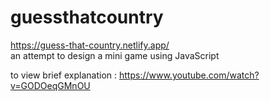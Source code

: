 # guessthatcountry
https://guess-that-country.netlify.app/
<br>
an attempt to design a mini game using JavaScript <br>

to view brief explanation : https://www.youtube.com/watch?v=GODOeqGMnOU


